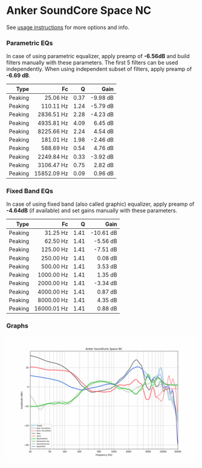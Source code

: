 # Anker SoundCore Space NC
See [usage instructions](https://github.com/jaakkopasanen/AutoEq#usage) for more options and info.

### Parametric EQs
In case of using parametric equalizer, apply preamp of **-6.56dB** and build filters manually
with these parameters. The first 5 filters can be used independently.
When using independent subset of filters, apply preamp of **-6.69 dB**.

| Type    | Fc          |    Q | Gain     |
|--------:|------------:|-----:|---------:|
| Peaking | 25.06 Hz    | 0.37 | -9.98 dB |
| Peaking | 110.11 Hz   | 1.24 | -5.79 dB |
| Peaking | 2836.51 Hz  | 2.28 | -4.23 dB |
| Peaking | 4935.81 Hz  | 4.09 | 6.45 dB  |
| Peaking | 8225.66 Hz  | 2.24 | 4.54 dB  |
| Peaking | 181.01 Hz   | 1.98 | -2.46 dB |
| Peaking | 588.69 Hz   | 0.54 | 4.76 dB  |
| Peaking | 2249.84 Hz  | 0.33 | -3.92 dB |
| Peaking | 3106.47 Hz  | 0.75 | 2.82 dB  |
| Peaking | 15852.09 Hz | 0.09 | 0.96 dB  |

### Fixed Band EQs
In case of using fixed band (also called graphic) equalizer, apply preamp of **-4.64dB**
(if available) and set gains manually with these parameters.

| Type    | Fc          |    Q | Gain      |
|--------:|------------:|-----:|----------:|
| Peaking | 31.25 Hz    | 1.41 | -10.61 dB |
| Peaking | 62.50 Hz    | 1.41 | -5.56 dB  |
| Peaking | 125.00 Hz   | 1.41 | -7.51 dB  |
| Peaking | 250.00 Hz   | 1.41 | 0.08 dB   |
| Peaking | 500.00 Hz   | 1.41 | 3.53 dB   |
| Peaking | 1000.00 Hz  | 1.41 | 1.35 dB   |
| Peaking | 2000.00 Hz  | 1.41 | -3.34 dB  |
| Peaking | 4000.00 Hz  | 1.41 | 0.87 dB   |
| Peaking | 8000.00 Hz  | 1.41 | 4.35 dB   |
| Peaking | 16000.01 Hz | 1.41 | 0.88 dB   |

### Graphs
![](./Anker%20SoundCore%20Space%20NC.png)